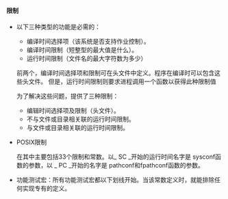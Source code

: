 #### 限制

* 以下三种类型的功能是必需的：

  * 编译时间选择项（该系统是否支持作业控制）。
  * 编译时间限制（短整型的最大值是什么）。
  * 运行时间限制（文件名的最大字符数为多少）

  前两个，编译时间选择项和限制可在头文件中定义。程序在编译时可以包含这些头文件。
  但是，运行时间限制则要求进程调用一个函数以获得此种限制值

  为了解决这些问题，提供了三种限制：

  * 编辑时间选择项及限制（头文件）。
  * 不与文件或目录相关联的运行时间限制。
  * 与文件或目录相关联的运行时间限制。

* POSIX限制

  在其中主要包括33个限制和常数。以_ SC _开始的运行时间名字是 sysconf函数的参数，以 _ PC _开始的名字是 pathconf和fpathconf函数的参数。

* 功能测试宏：所有功能测试宏都以下划线开始。当该常数定义时，就能排除任何实现专有的定义。
